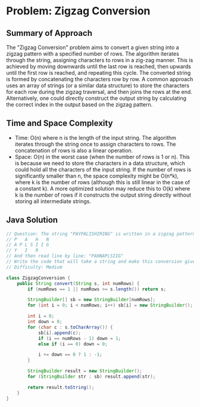 # Problem: Zigzag Conversion

## Summary of Approach

The "Zigzag Conversion" problem aims to convert a given string into a zigzag pattern with a specified number of rows.  The algorithm iterates through the string, assigning characters to rows in a zig-zag manner. This is achieved by moving downwards until the last row is reached, then upwards until the first row is reached, and repeating this cycle.  The converted string is formed by concatenating the characters row by row.  A common approach uses an array of strings (or a similar data structure) to store the characters for each row during the zigzag traversal, and then joins the rows at the end.  Alternatively, one could directly construct the output string by calculating the correct index in the output based on the zigzag pattern.

## Time and Space Complexity
- Time: O(n) where n is the length of the input string.  The algorithm iterates through the string once to assign characters to rows. The concatenation of rows is also a linear operation.
- Space: O(n) in the worst case (when the number of rows is 1 or n).  This is because we need to store the characters in a data structure, which could hold all the characters of the input string.  If the number of rows is significantly smaller than n, the space complexity might be O(n*k), where k is the number of rows (although this is still linear in the case of a constant k).  A more optimized solution may reduce this to O(k) where k is the number of rows if it constructs the output string directly without storing all intermediate strings.

## Java Solution
```java
// Question: The string "PAYPALISHIRING" is written in a zigzag pattern on a given number of rows like this: (You may want to display this pattern in a fixed font for better legibility)
// P   A   H   N
// A P L S I I G
// Y   I   R
// And then read line by line: "PAHNAPLSIIG"
// Write the code that will take a string and make this conversion given a number of rows:
// Difficulty: Medium

class ZigzagConversion {
    public String convert(String s, int numRows) {
        if (numRows == 1 || numRows >= s.length()) return s;

        StringBuilder[] sb = new StringBuilder[numRows];
        for (int i = 0; i < numRows; i++) sb[i] = new StringBuilder();

        int i = 0;
        int down = 0;
        for (char c : s.toCharArray()) {
            sb[i].append(c);
            if (i == numRows - 1) down = 1;
            else if (i == 0) down = 0;

            i += down == 0 ? 1 : -1;
        }

        StringBuilder result = new StringBuilder();
        for (StringBuilder str : sb) result.append(str);

        return result.toString();
    }
}
```